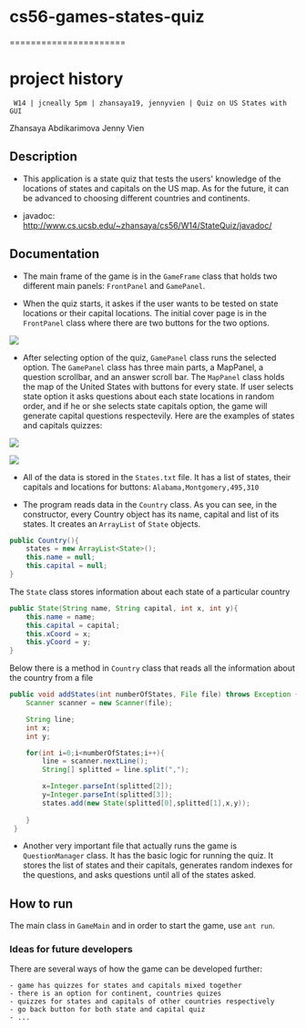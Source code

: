 # cs56-games-states-quiz
======================

project history
===============
```
 W14 | jcneally 5pm | zhansaya19, jennyvien | Quiz on US States with GUI
```

Zhansaya Abdikarimova
Jenny Vien


## Description

* This application is a state quiz that tests the users' knowledge of the locations of states and capitals on the US map. As for the future, it can be advanced to choosing different countries and continents. 


* javadoc: http://www.cs.ucsb.edu/~zhansaya/cs56/W14/StateQuiz/javadoc/

## Documentation

* The main frame of the game is in the `GameFrame` class that holds two different main panels: `FrontPanel` and `GamePanel`. 

* When the quiz starts, it askes if the user wants to be tested on state locations or their capital locations. The initial cover page is in the `FrontPanel` class where there are two buttons for the two options. 

![](http://i.imgur.com/1IdD5Zv.png)

* After selecting option of the quiz, `GamePanel` class runs the selected option. The `GamePanel` class has three main parts, a MapPanel, a question scrollbar, and an answer scroll bar. The `MapPanel` class holds the map of the United States with buttons for every state. If user selects state option it asks questions about each state locations in random order, and if he or she selects state capitals option, the game will generate capital questions respectevily. Here are the examples of states and capitals quizzes:  


![](http://i.imgur.com/XJQ9DyI.png)


![](http://i.imgur.com/ALQwhRo.png)



* All of the data is stored in the `States.txt` file. It has a list of states, their capitals and locations for buttons: ``` Alabama,Montgomery,495,310 ```

* The program reads data in the `Country` class. As you can see, in the constructor, every Country object has its name, capital and list of its states. It creates an `ArrayList` of `State` objects.  

```java
public Country(){
	states = new ArrayList<State>();
	this.name = null;
	this.capital = null;
}
``` 

The `State` class stores information about each state of a particular country

```java
public State(String name, String capital, int x, int y){
	this.name = name;
	this.capital = capital;
	this.xCoord = x;
	this.yCoord = y;
}
```
Below there is a method in `Country` class that reads all the information about the country from a file

```java
public void addStates(int numberOfStates, File file) throws Exception {
	Scanner scanner = new Scanner(file);

	String line;
	int x;
	int y;

	for(int i=0;i<numberOfStates;i++){
	    line = scanner.nextLine();
	    String[] splitted = line.split(",");

	    x=Integer.parseInt(splitted[2]);
	    y=Integer.parseInt(splitted[3]);
	    states.add(new State(splitted[0],splitted[1],x,y));
	    
	}
 }
```

* Another very important file that actually runs the game is `QuestionManager` class. It has the basic logic for running the quiz. It stores the list of states and their capitals, generates random indexes for the questions, and asks questions until all of the states asked. 

## How to run 
The main class in `GameMain` and in order to start the game, use `ant run`. 

### Ideas for future developers
There are several ways of how the game can be developed further:
	
	- game has quizzes for states and capitals mixed together
	- there is an option for continent, countries quizes
	- quizzes for states and capitals of other countries respectively
	- go back button for both state and capital quiz
	- ...

